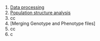 1. [Data processing](https://github.com/fenciso13/Potato_MSU/blob/master/1.%20Data_processing.md)
2. [Population structure analysis](https://github.com/fenciso13/Potato_MSU/blob/master/2.%20Population%20structure.md)
3. cc
4. [Merging Genotype and Phenotype files]
5. cc
6. c
